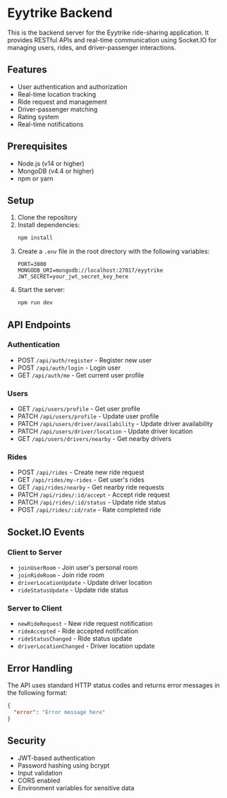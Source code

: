 # Eyytrike Backend

This is the backend server for the Eyytrike ride-sharing application. It provides RESTful APIs and real-time communication using Socket.IO for managing users, rides, and driver-passenger interactions.

## Features

- User authentication and authorization
- Real-time location tracking
- Ride request and management
- Driver-passenger matching
- Rating system
- Real-time notifications

## Prerequisites

- Node.js (v14 or higher)
- MongoDB (v4.4 or higher)
- npm or yarn

## Setup

1. Clone the repository
2. Install dependencies:
   ```bash
   npm install
   ```
3. Create a `.env` file in the root directory with the following variables:
   ```
   PORT=3000
   MONGODB_URI=mongodb://localhost:27017/eyytrike
   JWT_SECRET=your_jwt_secret_key_here
   ```
4. Start the server:
   ```bash
   npm run dev
   ```

## API Endpoints

### Authentication
- POST `/api/auth/register` - Register new user
- POST `/api/auth/login` - Login user
- GET `/api/auth/me` - Get current user profile

### Users
- GET `/api/users/profile` - Get user profile
- PATCH `/api/users/profile` - Update user profile
- PATCH `/api/users/driver/availability` - Update driver availability
- PATCH `/api/users/driver/location` - Update driver location
- GET `/api/users/drivers/nearby` - Get nearby drivers

### Rides
- POST `/api/rides` - Create new ride request
- GET `/api/rides/my-rides` - Get user's rides
- GET `/api/rides/nearby` - Get nearby ride requests
- PATCH `/api/rides/:id/accept` - Accept ride request
- PATCH `/api/rides/:id/status` - Update ride status
- POST `/api/rides/:id/rate` - Rate completed ride

## Socket.IO Events

### Client to Server
- `joinUserRoom` - Join user's personal room
- `joinRideRoom` - Join ride room
- `driverLocationUpdate` - Update driver location
- `rideStatusUpdate` - Update ride status

### Server to Client
- `newRideRequest` - New ride request notification
- `rideAccepted` - Ride accepted notification
- `rideStatusChanged` - Ride status update
- `driverLocationChanged` - Driver location update

## Error Handling

The API uses standard HTTP status codes and returns error messages in the following format:
```json
{
  "error": "Error message here"
}
```

## Security

- JWT-based authentication
- Password hashing using bcrypt
- Input validation
- CORS enabled
- Environment variables for sensitive data 